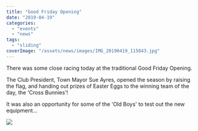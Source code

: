 ```yaml
---
title: "Good Friday Opening"
date: "2019-04-19"
categories: 
  - "events"
  - "news"
tags: 
  - "sliding"
coverImage: "/assets/news/images/IMG_20190419_115843.jpg"
---
```


There was some close racing today at the traditional Good Friday Opening.

The Club President, Town Mayor Sue Ayres, opened the season by raising the flag, and handing out prizes of Easter Eggs to the winning team of the day, the 'Cross Bunnies'!

It was also an opportunity for some of the 'Old Boys' to test out the new equipment...

![](/assets/news/images/IMG_0075.jpg)
